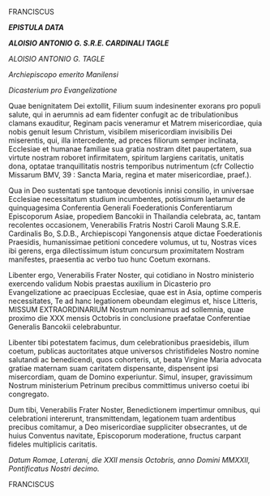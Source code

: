 FRANCISCUS

***EPISTULA DATA***

***ALOISIO ANTONIO G. S.R.E. CARDINALI TAGLE***

*ALOISIO ANTONIO G. TAGLE*

*Archiepiscopo emerito Manilensi*

*Dicasterium pro Evangelizatione*

Quae benignitatem Dei extollit, Filium suum indesinenter exorans pro populi salute, qui in aerumnis ad eam fidenter confugit ac de tribulationibus clamans exauditur, Reginam pacis veneramur et Matrem misericordiae, quia nobis genuit Iesum Christum, visibilem misericordiam invisibilis Dei miserentis, qui, illa intercedente, ad preces filiorum semper inclinata, Ecclesiae et humanae familiae sua gratia nostram ditet paupertatem, sua virtute nostram roboret infirmitatem, spiritum largiens caritatis, unitatis dona, optatae tranquillitatis nostris temporibus nutrimentum (cfr Collectio Missarum BMV, 39 : Sancta Maria, regina et mater misericordiae, praef.).

Qua in Deo sustentati spe tantoque devotionis innisi consilio, in universae Ecclesiae necessitatum studium incumbentes, potissimum laetamur de quinquagesima Conferentia Generali Foederationis Conferentiarum Episcoporum Asiae, propediem Bancokii in Thailandia celebrata, ac, tantam recolentes occasionem, Venerabilis Fratris Nostri Caroli Maung S.R.E. Cardinalis Bo, S.D.B., Archiepiscopi Yangonensis atque dictae Foederationis Praesidis, humanissimae petitioni concedere volumus, ut tu, Nostras vices ibi gerens, erga dilectissimum istum concursum proximitatem Nostram manifestes, praesentia ac verbo tuo hunc Coetum exornans.

Libenter ergo, Venerabilis Frater Noster, qui cotidiano in Nostro ministerio exercendo validum Nobis praestas auxilium in Dicasterio pro Evangelizatione ac praecipuas Ecclesiae, quae est in Asia, optime comperis necessitates, Te ad hanc legationem obeundam elegimus et, hisce Litteris, MISSUM EXTRAORDINARIUM Nostrum nominamus ad sollemnia, quae proximo die XXX mensis Octobris in conclusione praefatae Conferentiae Generalis Bancokii celebrabuntur.

Libenter tibi potestatem facimus, dum celebrationibus praesidebis, illum coetum, publicas auctoritates atque universos christifideles Nostro nomine salutandi ac benedicendi, quos cohorteris, ut, beata Virgine Maria advocata gratiae maternam suam caritatem dispensante, dispensent ipsi misercordiam, quam de Domino experiuntur. Simul, insuper, gravissimum Nostrum ministerium Petrinum precibus committimus universo coetui ibi congregato.

Dum tibi, Venerabilis Frater Noster, Benedictionem impertimur omnibus, qui celebrationi intererunt, transmittendam, legationem tuam ardentibus precibus comitamur, a Deo misericordiae suppliciter obsecrantes, ut de huius Conventus navitate, Episcoporum moderatione, fructus carpant fideles multiplicis caritatis.

*Datum Romae, Laterani, die XXII mensis Octobris, anno Domini MMXXII, Pontificatus Nostri decimo.*

FRANCISCUS